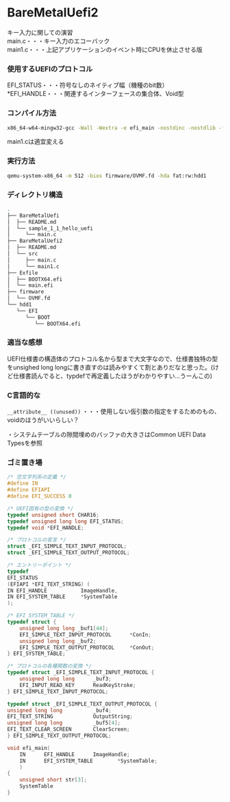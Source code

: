 # BareMetalUefi2  
キー入力に関しての演習  
main.c・・・キー入力のエコーバック  
main1.c・・・上記アプリケーションのイベント時にCPUを休止させる版  

### 使用するUEFIのプロトコル  

EFI_STATUS・・・符号なしのネイティブ幅（機種のbit数）  
*EFI_HANDLE・・・関連するインターフェースの集合体、Void型  

### コンパイル方法  

```bash
x86_64-w64-mingw32-gcc -Wall -Wextra -e efi_main -nostdinc -nostdlib -fno-builtin -Wl,--subsystem,10 -o Exfile/main.efi BareMetalUefi2/src/main.c 
```
main1.cは適宜変える  
### 実行方法  
```bash
qemu-system-x86_64 -m 512 -bios firmware/OVMF.fd -hda fat:rw:hdd1
```

### ディレクトリ構造  
```bash
.
├── BareMetalUefi
│  ├── README.md
│  └── sample_1_1_hello_uefi
│     └── main.c
├── BareMetalUefi2
│  ├── README.md
│  └── src
│     ├── main.c
│     └── main1.c
├── Exfile
│  ├── BOOTX64.efi
│  └── main.efi
├── firmware
│  └── OVMF.fd
└── hdd1
   └── EFI
      └── BOOT
         └── BOOTX64.efi
```

### 適当な感想  
UEFI仕様書の構造体のプロトコル名から型まで大文字なので、仕様書独特の型をunsighed long longに書き直すのは読みやすくて割とありだなと思った。(けど仕様書読んでると、typdefで再定義したほうがわかりやすい…うーんこの)  

### C言語的な  

```__attribute__ ((unused))```
    ・・・使用しない仮引数の指定をするためのもの、voidのほうがいいらしい？

・システムテーブルの隙間埋めのバッファの大きさはCommon UEFI Data Typesを参照  

### ゴミ置き場  
```c
/* 空文字列系の定義 */
#define IN
#define EFIAPI
#define EFI_SUCCESS 0

/* UEFI固有の型の変換 */
typedef unsigned short CHAR16;
typedef unsigned long long EFI_STATUS;
typedef void *EFI_HANDLE;

/* プロトコルの宣言 */
struct _EFI_SIMPLE_TEXT_INPUT_PROTOCOL;
struct _EFI_SIMPLE_TEXT_OUTPUT_PROTOCOL;

/* エントリーポイント */
typedef
EFI_STATUS
(EFIAPI *EFI_TEXT_STRING) (
IN EFI_HANDLE           ImageHandle,
IN EFI_SYSTEM_TABLE     *SystemTable
);

/* EFI_SYSTEM_TABLE */
typedef struct {
    unsigned long long _buf1[44];
    EFI_SIMPLE_TEXT_INPUT_PROTOCOL      *ConIn;
    unsigned long long _buf2;
    EFI_SIMPLE_TEXT_OUTPUT_PROTOCOL     *ConOut;
} EFI_SYSTEM_TABLE;

/* プロトコルの各種関数の変換 */
typedef struct _EFI_SIMPLE_TEXT_INPUT_PROTOCOL {
    unsigned long long      _buf3;
    EFI_INPUT_READ_KEY      ReadKeyStroke;
} EFI_SIMPLE_TEXT_INPUT_PROTOCOL;

typedef struct _EFI_SIMPLE_TEXT_OUTPUT_PROTOCOL {
unsigned long long          _buf4;
EFI_TEXT_STRING             OutputString;
unsigned long long          _buf5[4];
EFI_TEXT_CLEAR_SCREEN       ClearScreen;
} EFI_SIMPLE_TEXT_OUTPUT_PROTOCOL;

void efi_main(
    IN      EFI_HANDLE      ImageHandle;
    IN      EFI_SYSTEM_TABLE        *SystemTable;
    )
{
    unsigned short str[3];
    SystemTable
}
```